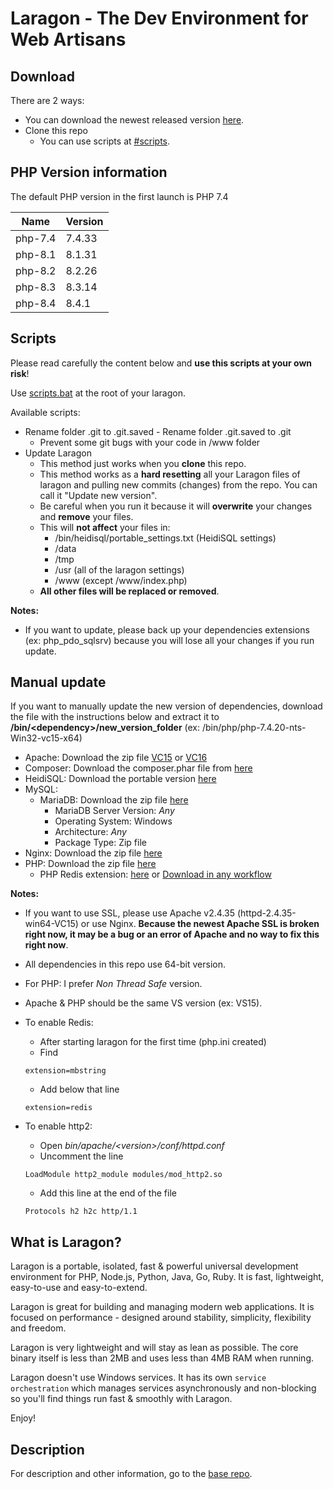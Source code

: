 # Laragon - The Dev Environment for Web Artisans

## Download

There are 2 ways:

- You can download the newest released version [here](https://github.com/Phu1237/laragon/releases).
- Clone this repo
  - You can use scripts at [#scripts](#scripts).

## PHP Version information

The default PHP version in the first launch is PHP 7.4

|Name|Version|
|-|-|
|php-7.4|7.4.33|
|php-8.1|8.1.31|
|php-8.2|8.2.26|
|php-8.3|8.3.14|
|php-8.4|8.4.1|

## Scripts

Please read carefully the content below and **use this scripts at your own risk**!

Use [scripts.bat](scripts.bat) at the root of your laragon.

Available scripts:

- Rename folder .git to .git.saved - Rename folder .git.saved to .git
  - Prevent some git bugs with your code in /www folder
- Update Laragon
  - This method just works when you **clone** this repo.
  - This method works as a **hard resetting** all your Laragon files of laragon and pulling new commits (changes) from the repo. You can call it "Update new version".
  - Be careful when you run it because it will **overwrite** your changes and **remove** your files.
  - This will **not affect** your files in:
    - /bin/heidisql/portable_settings.txt (HeidiSQL settings)
    - /data
    - /tmp
    - /usr (all of the laragon settings)
    - /www (except /www/index.php)
  - **All other files will be replaced or removed**.

**Notes:**

- If you want to update, please back up your dependencies extensions (ex: php_pdo_sqlsrv) because you will lose all your changes if you run update.

## Manual update

If you want to manually update the new version of dependencies, download the file with the instructions below and extract it to **/bin/\<dependency\>/new_version_folder** (ex: /bin/php/php-7.4.20-nts-Win32-vc15-x64)

- Apache: Download the zip file [VC15](https://www.apachelounge.com/download/VC15/) or [VC16](https://www.apachelounge.com/download/)
- Composer: Download the composer.phar file from [here](https://getcomposer.org/download/#composer-history-caption)
- HeidiSQL: Download the portable version [here](https://www.heidisql.com/download.php)
- MySQL:
  - MariaDB: Download the zip file [here](https://mariadb.org/download/)
    - MariaDB Server Version: *Any*
    - Operating System: Windows
    - Architecture: *Any*
    - Package Type: Zip file
- Nginx: Download the zip file [here](http://nginx.org/en/download.html)
- PHP: Download the zip file [here](https://windows.php.net/download/)
    - PHP Redis extension: [here](https://pecl.php.net/package/redis) or [Download in any workflow](https://github.com/phpredis/phpredis/actions/workflows/ci.yml)

**Notes:**

- If you want to use SSL, please use Apache v2.4.35 (httpd-2.4.35-win64-VC15) or use Nginx. **Because the newest Apache SSL is broken right now, it may be a bug or an error of Apache and no way to fix this right now**.
- All dependencies in this repo use 64-bit version.
- For PHP: I prefer *Non Thread Safe* version.
- Apache & PHP should be the same VS version (ex: VS15).
- To enable Redis:
  - After starting laragon for the first time (php.ini created)
  - Find

  ```text
  extension=mbstring
  ```

  - Add below that line

  ```text
  extension=redis
  ```

- To enable http2:
  - Open *bin/apache/\<version>/conf/httpd.conf*
  - Uncomment the line

  ```text
  LoadModule http2_module modules/mod_http2.so
  ```

  - Add this line at the end of the file

  ```text
  Protocols h2 h2c http/1.1
  ```

## What is Laragon?

Laragon is a portable, isolated, fast & powerful universal development environment for PHP, Node.js, Python, Java, Go, Ruby. It is fast, lightweight, easy-to-use and easy-to-extend.

Laragon is great for building and managing modern web applications. It is focused on performance  - designed around stability, simplicity, flexibility and freedom.

Laragon is very lightweight and will stay as lean as possible. The core binary itself is less than 2MB and uses less than 4MB RAM when running.

Laragon doesn't use Windows services. It has its own `service orchestration` which manages services asynchronously and non-blocking so you'll find things run fast & smoothly with Laragon.

Enjoy!

## Description

For description and other information, go to the [base repo](https://github.com/leokhoa/laragon).
